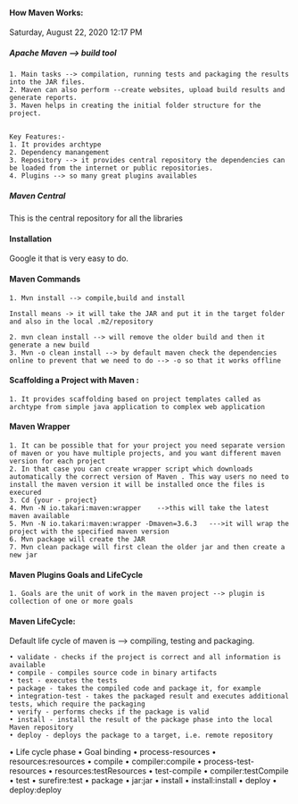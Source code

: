 
#### How Maven Works:

Saturday, August 22, 2020
12:17 PM

#####	Apache Maven --> build tool 
	
	1. Main tasks --> compilation, running tests and packaging the results into the JAR files.
	2. Maven can also perform --create websites, upload build results and generate reports.
	3. Maven helps in creating the initial folder structure for the project.


	Key Features:-
	1. It provides archtype
	2. Dependency manangement
	3. Repository --> it provides central repository the dependencies can be loaded from the internet or public repositories. 
	4. Plugins --> so many great plugins availables



##### Maven Central 
This is the central repository for all the libraries


#### Installation 
Google it that is very easy to do.

#### Maven Commands

	1. Mvn install --> compile,build and install
	 
	Install means -> it will take the JAR and put it in the target folder and also in the local .m2/repository
	
	2. mvn clean install --> will remove the older build and then it generate a new build
	3. Mvn -o clean install --> by default maven check the dependencies online to prevent that we need to do --> -o so that it works offline


#### Scaffolding a Project with Maven :

	1. It provides scaffolding based on project templates called as archtype from simple java application to complex web application


#### Maven Wrapper

	1. It can be possible that for your project you need separate version of maven or you have multiple projects, and you want different maven version for each project 
	2. In that case you can create wrapper script which downloads automatically the correct version of Maven . This way users no need to install the maven version it will be installed once the files is execured
	3. Cd {your - project}
	4. Mvn -N io.takari:maven:wrapper    -->this will take the latest maven available
	5. Mvn -N io.takari:maven:wrapper -Dmaven=3.6.3   --->it will wrap the project with the specified maven version
	6. Mvn package will create the JAR
	7. Mvn clean package will first clean the older jar and then create a new jar
	
	
	
#### Maven Plugins Goals and LifeCycle

	1. Goals are the unit of work in the maven project --> plugin is collection of one or more goals

#### Maven LifeCycle:
Default life cycle of maven is  --> compiling, testing and packaging.

	• validate - checks if the project is correct and all information is available
	• compile - compiles source code in binary artifacts
	• test - executes the tests
	• package - takes the compiled code and package it, for example
	• integration-test - takes the packaged result and executes additional tests, which require the packaging
	• verify - performs checks if the package is valid
	• install - install the result of the package phase into the local Maven repository
	• deploy - deploys the package to a target, i.e. remote repository



• Life cycle phase	• Goal binding
• process-resources	• resources:resources
• compile	• compiler:compile
• process-test-resources	• resources:testResources
• test-compile	• compiler:testCompile
• test	• surefire:test
• package	• jar:jar
• install	• install:install
• deploy	• deploy:deploy





